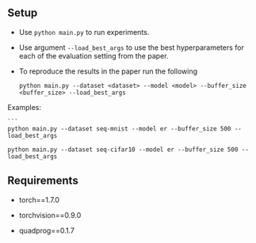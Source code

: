 
## Setup

+ Use `python main.py` to run experiments.
+ Use argument `--load_best_args` to use the best hyperparameters for each of the evaluation setting from the paper.
+ To reproduce the results in the paper run the following  

    `python main.py --dataset <dataset> --model <model> --buffer_size <buffer_size> --load_best_args`

 Examples:

    ```
    python main.py --dataset seq-mnist --model er --buffer_size 500 --load_best_args
    
    python main.py --dataset seq-cifar10 --model er --buffer_size 500 --load_best_args
    

## Requirements

- torch==1.7.0

- torchvision==0.9.0 

- quadprog==0.1.7
